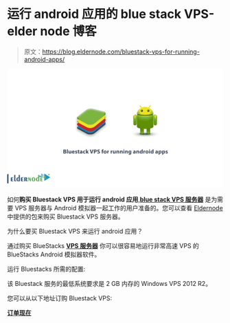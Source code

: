 # 运行 android 应用的 blue stack VPS-elder node 博客

> 原文：<https://blog.eldernode.com/bluestack-vps-for-running-android-apps/>

![Bluestack VPS for running android apps](img/8aa50f47c0bb91c46d1bc44051486132.png)

如何**购买 Bluestack VPS 用于运行 android 应用**,[**blue stack VPS 服务器**](https://eldernode.com/bluestacks-vps/) 是为需要 VPS 服务器与 Android 模拟器一起工作的用户准备的。您可以查看 [Eldernode](https://eldernode.com/) 中提供的包来购买 Bluestack VPS 服务器。

为什么要买 Bluestack VPS 来运行 android 应用？

通过购买 BlueStacks [**VPS 服务器**](https://eldernode.com/vps/) 你可以很容易地运行非常高速 VPS 的 BlueStacks Android 模拟器软件。

运行 Bluestacks 所需的配置:

该 Bluestack 服务的最低系统要求是 2 GB 内存的 Windows VPS 2012 R2。

您可以从以下地址订购 Bluestack VPS:

[**订单现在**](https://my.eldernode.com/cart.php?gid=8)